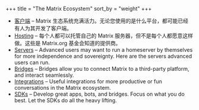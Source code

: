 +++
title = "The Matrix Ecosystem"
sort_by = "weight"
+++

* [客户端](客户端) &ndash; Matrix 生态系统充满活力。无论您使用的是什么平台，都可能已经有人为其开发了客户端。
* [Hosting](hosting) &ndash; 每个人都可以托管自己的 Matrix 服务器，但不是每个人都愿意这样做。这些是 Matrix.org 基金会知道的提供商。
* [Servers](servers) &ndash; Advanced users may want to run a homeserver by themselves for more independence and sovereignty. Here are the servers advanced users can run.
* [Bridges](bridges) &ndash; Bridges allow you to connect Matrix to a third-party platform, and interact seamlessly.
* [Integrations](integrations) &ndash; Useful integrations for more productive or fun conversations in the Matrix ecosystem.
* [SDKs](sdks) &ndash; Develop great apps, bots, and bridges. Focus on what you do best. Let the SDKs do all the heavy lifting.
